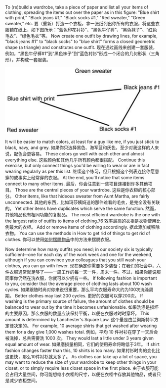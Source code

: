To  (re)build  a  wardrobe,  take  a  piece  of  paper  and  list  all  your  items  of clothing, spreading the items out over the paper as in this figure: "Blue shirt with print," "Black jeans #1," "Black socks #1," "Red sweater," "Green sweater," etc.
要（重新）打造一个衣柜，拿一张纸列出你所有的衣服，将这些衣服铺在纸上，如下图所示：“蓝色印花衬衫”、“黑色牛仔裤”、“黑色袜子”、“红色毛衣”、“绿色毛衣”等。
Now create one outfit by drawing lines, for example, "black jeans #1" to "black socks" to "blue shirt" forms a closed geometric shape (a triangle) and constitutes one outfit.
现在通过画线来创建一套服装，例如，“黑色牛仔裤#1”到“黑色袜子”到“蓝色衬衫”形成一个闭合的几何形状（三角形），并构成一套服装。

![fig1](../img/8-c-i-a-fig1.png) 

It will be easier to match colors, at least for a guy like me, if you just stick to black,  navy,  and  grey.
如果你只选择黑色、海军蓝和灰色，至少对我这样的人来说，配色会更容易。
These  colors  go  well  with  each  other  and  almost everything else.
这些颜色和其他几乎所有颜色都很搭配。
Continue this exercise, but only connect things you'd be willing to wear or are in fact wearing regularly as per this list.
继续这个练习，但只根据这个列表连接你愿意穿的或事实上经常穿的衣服。
At the end, you'll notice that  some  items  connect  to  many  other  items.
最后，你会注意到一些项目连接到许多其他项目。
Those  are  the  central  pieces  of your  wardrobe.
这些是你衣柜的核心部分。
Other  items,  like  that  hideous  sweater  from  Aunt  Martha,  are fairly  unconnected.
其他的东西，比如玛莎姨妈送的那件难看的毛衣，是完全没有关联的。
Yet  other  items  have  duplicates  which  serve  the  same function.
然而，其他物品也有相同功能的复制品。
The most efficient wardrobe is the one with the largest ratio of outfits to items of clothing.76 
效率最高的衣柜是衣物使用比例最大的衣柜。
Add or remove items of clothing accordingly.
据此添加或移除衣物。
You can use the methods in How to get rid of things to get rid of clothes.
你可以使用[如何摆脱物品]()中的方法来摆脱衣服。

Now  determine  how  many  outfits  you  need;  in  our  society  six  is  typically sufficient--one for each day of the work week and one for the weekend, although if you can convince your colleagues that you still wash your clothes, you can go with  fewer.
现在确定你需要多少装备；在我们的社会中，六件衣服通常就足够了——一周工作的每一天一件，周末一件。不过，如果你能说服同事你仍然在洗衣服，你就可以少拥有一些。
If  following  fashion  is  important  to  you,  consider  that  the  average piece of clothing lasts about 100 wash cycles.
如果跟随时尚对你来说很重要，那么平均衣服寿命大约为100次洗涤周期。
Better clothes may last 200 cycles.
更好的衣服可以穿200次。
If  washing  is  the  primary  source  of  failure,  the  amount  of  clothes  should  be balanced  to  wear  out  by  the  time  it  becomes  unfashionable.
如果洗涤是损坏的主要原因，那么衣服的数量应该保持平衡，以便在衣服过时时穿坏。
This  amount  is determined by Lanchester's Square Law.
这个量是由兰彻斯特平方定律决定的。
For example, 10 average shirts that get washed after wearing them for a day give 1,000 washes total.
例如，平均 10 件衬衫在穿了一天后会被洗掉，总共需要洗 1000 次。
They would last a little under 3 years  given equal  amount  of  wear.
如果磨损量相同，它们的使用寿命将略低于3年。
If  shirt  fashion  changes  faster than this, 10 shirts is too many.
如果衬衫时尚的变化比这更快，那么10件衬衫就太多了。
As clothes can take up a lot of space, you may want to reduce the size of your wardrobe to keep other things in your closet, or to simply require less closet space in the first place.
由于衣服可能会占用大量空间，你可能想缩小衣柜的尺寸，以便在衣柜中存放其他物品，或者只是减少衣柜空间。
